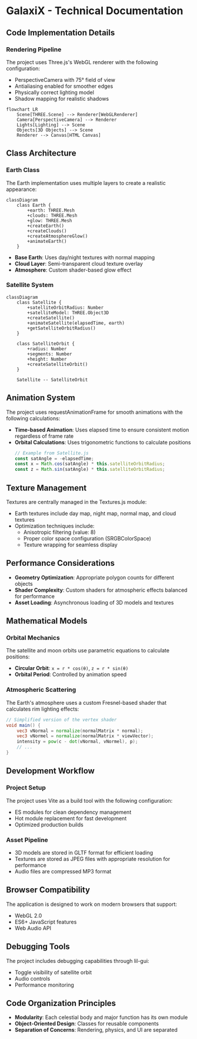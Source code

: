 # GalaxiX - Technical Documentation

## Code Implementation Details

### Rendering Pipeline

The project uses Three.js's WebGL renderer with the following configuration:

- PerspectiveCamera with 75° field of view
- Antialiasing enabled for smoother edges
- Physically correct lighting model
- Shadow mapping for realistic shadows

```mermaid
flowchart LR
    Scene[THREE.Scene] --> Renderer[WebGLRenderer]
    Camera[PerspectiveCamera] --> Renderer
    Lights[Lighting] --> Scene
    Objects[3D Objects] --> Scene
    Renderer --> Canvas[HTML Canvas]
```

## Class Architecture

### Earth Class

The Earth implementation uses multiple layers to create a realistic appearance:

```mermaid
classDiagram
    class Earth {
        +earth: THREE.Mesh
        +clouds: THREE.Mesh
        +glow: THREE.Mesh
        +createEarth()
        +createClouds()
        +createAtmosphereGlow()
        +animateEarth()
    }
```

- **Base Earth**: Uses day/night textures with normal mapping
- **Cloud Layer**: Semi-transparent cloud texture overlay
- **Atmosphere**: Custom shader-based glow effect

### Satellite System

```mermaid
classDiagram
    class Satellite {
        +satelliteOrbitRadius: Number
        +satelliteModel: THREE.Object3D
        +createSatellite()
        +animateSatellite(elapsedTime, earth)
        +getSatelliteOrbitRadius()
    }

    class SatelliteOrbit {
        +radius: Number
        +segments: Number
        +height: Number
        +createSatelliteOrbit()
    }

    Satellite -- SatelliteOrbit
```

## Animation System

The project uses requestAnimationFrame for smooth animations with the following calculations:

- **Time-based Animation**: Uses elapsed time to ensure consistent motion regardless of frame rate
- **Orbital Calculations**: Uses trigonometric functions to calculate positions
  ```javascript
  // Example from Satellite.js
  const satAngle = -elapsedTime;
  const x = Math.cos(satAngle) * this.satelliteOrbitRadius;
  const z = Math.sin(satAngle) * this.satelliteOrbitRadius;
  ```

## Texture Management

Textures are centrally managed in the Textures.js module:

- Earth textures include day map, night map, normal map, and cloud textures
- Optimization techniques include:
  - Anisotropic filtering (value: 8)
  - Proper color space configuration (SRGBColorSpace)
  - Texture wrapping for seamless display

## Performance Considerations

- **Geometry Optimization**: Appropriate polygon counts for different objects
- **Shader Complexity**: Custom shaders for atmospheric effects balanced for performance
- **Asset Loading**: Asynchronous loading of 3D models and textures

## Mathematical Models

### Orbital Mechanics

The satellite and moon orbits use parametric equations to calculate positions:

- **Circular Orbit**: `x = r * cos(θ)`, `z = r * sin(θ)`
- **Orbital Period**: Controlled by animation speed

### Atmospheric Scattering

The Earth's atmosphere uses a custom Fresnel-based shader that calculates rim lighting effects:

```glsl
// Simplified version of the vertex shader
void main() {
    vec3 vNormal = normalize(normalMatrix * normal);
    vec3 vNormel = normalize(normalMatrix * viewVector);
    intensity = pow(c - dot(vNormal, vNormel), p);
    // ...
}
```

## Development Workflow

### Project Setup

The project uses Vite as a build tool with the following configuration:

- ES modules for clean dependency management
- Hot module replacement for fast development
- Optimized production builds

### Asset Pipeline

- 3D models are stored in GLTF format for efficient loading
- Textures are stored as JPEG files with appropriate resolution for performance
- Audio files are compressed MP3 format

## Browser Compatibility

The application is designed to work on modern browsers that support:

- WebGL 2.0
- ES6+ JavaScript features
- Web Audio API

## Debugging Tools

The project includes debugging capabilities through lil-gui:

- Toggle visibility of satellite orbit
- Audio controls
- Performance monitoring

## Code Organization Principles

- **Modularity**: Each celestial body and major function has its own module
- **Object-Oriented Design**: Classes for reusable components
- **Separation of Concerns**: Rendering, physics, and UI are separated
